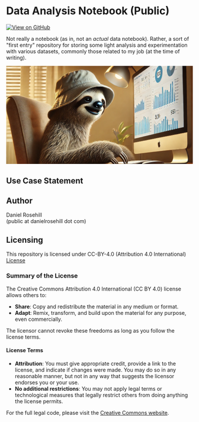 # Data Analysis Notebook (Public)

[![View on GitHub](https://img.shields.io/badge/View%20on-GitHub-181717?logo=github&logoColor=white)](https://github.com/danielrosehill/Data-Analysis-Notebook-Public)


Not really a notebook (as in, not an *actual* data notebook). Rather, a sort of "first entry" repository for storing some light analysis and experimentation with various datasets, commonly those related to my job (at the time of writing).

![Sloth working on some data](images/datasloth.webp)

## Use Case Statement

## Author

Daniel Rosehill  
(public at danielrosehill dot com)

## Licensing

This repository is licensed under CC-BY-4.0 (Attribution 4.0 International) 
[License](https://creativecommons.org/licenses/by/4.0/)

### Summary of the License
The Creative Commons Attribution 4.0 International (CC BY 4.0) license allows others to:
- **Share**: Copy and redistribute the material in any medium or format.
- **Adapt**: Remix, transform, and build upon the material for any purpose, even commercially.

The licensor cannot revoke these freedoms as long as you follow the license terms.

#### License Terms
- **Attribution**: You must give appropriate credit, provide a link to the license, and indicate if changes were made. You may do so in any reasonable manner, but not in any way that suggests the licensor endorses you or your use.
- **No additional restrictions**: You may not apply legal terms or technological measures that legally restrict others from doing anything the license permits.

For the full legal code, please visit the [Creative Commons website](https://creativecommons.org/licenses/by/4.0/legalcode).